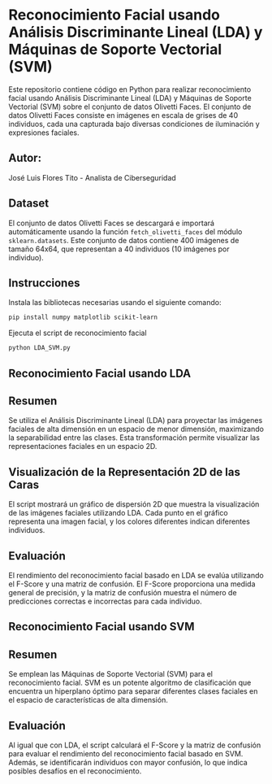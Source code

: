 # Reconocimiento Facial usando Análisis Discriminante Lineal (LDA) y Máquinas de Soporte Vectorial (SVM)

Este repositorio contiene código en Python para realizar reconocimiento facial usando Análisis Discriminante Lineal (LDA) y Máquinas de Soporte Vectorial (SVM) sobre el conjunto de datos Olivetti Faces. El conjunto de datos Olivetti Faces consiste en imágenes en escala de grises de 40 individuos, cada una capturada bajo diversas condiciones de iluminación y expresiones faciales.

## Autor:
José Luis Flores Tito - Analista de Ciberseguridad

## Dataset

El conjunto de datos Olivetti Faces se descargará e importará automáticamente usando la función `fetch_olivetti_faces` del módulo `sklearn.datasets`. Este conjunto de datos contiene 400 imágenes de tamaño 64x64, que representan a 40 individuos (10 imágenes por individuo).

## Instrucciones

Instala las bibliotecas necesarias usando el siguiente comando:
```bash
pip install numpy matplotlib scikit-learn
```
Ejecuta el script de reconocimiento facial
```bash
python LDA_SVM.py
```

## Reconocimiento Facial usando LDA
## Resumen
Se utiliza el Análisis Discriminante Lineal (LDA) para proyectar las imágenes faciales de alta dimensión en un espacio de menor dimensión, maximizando la separabilidad entre las clases. Esta transformación permite visualizar las representaciones faciales en un espacio 2D.

## Visualización de la Representación 2D de las Caras
El script mostrará un gráfico de dispersión 2D que muestra la visualización de las imágenes faciales utilizando LDA. Cada punto en el gráfico representa una imagen facial, y los colores diferentes indican diferentes individuos.

## Evaluación
El rendimiento del reconocimiento facial basado en LDA se evalúa utilizando el F-Score y una matriz de confusión. El F-Score proporciona una medida general de precisión, y la matriz de confusión muestra el número de predicciones correctas e incorrectas para cada individuo.

## Reconocimiento Facial usando SVM
## Resumen
Se emplean las Máquinas de Soporte Vectorial (SVM) para el reconocimiento facial. SVM es un potente algoritmo de clasificación que encuentra un hiperplano óptimo para separar diferentes clases faciales en el espacio de características de alta dimensión.

## Evaluación
Al igual que con LDA, el script calculará el F-Score y la matriz de confusión para evaluar el rendimiento del reconocimiento facial basado en SVM. Además, se identificarán individuos con mayor confusión, lo que indica posibles desafíos en el reconocimiento.
